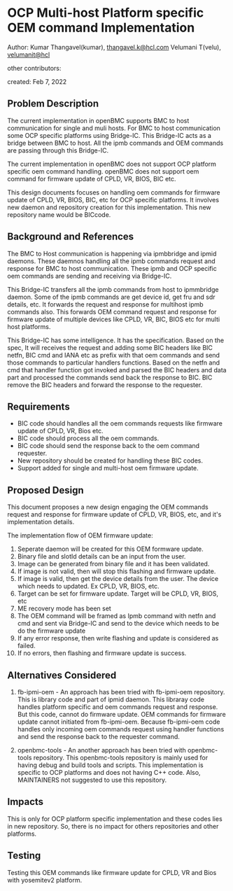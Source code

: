 # OCP Multi-host Platform specific OEM command Implementation

Author:
   Kumar Thangavel(kumar), [thangavel.k@hcl.com](mailto:thangavel.k@hcl.com)
   Velumani T(velu),  [velumanit@hcl](mailto:velumanit@hcl.com)

other contributors:

created:
    Feb 7, 2022

## Problem Description

The current implementation in openBMC supports BMC to host communication for
single and muli hosts. For BMC to host communication some OCP specific
platforms using Bridge-IC. This Bridge-IC acts as a bridge between BMC to host.
All the ipmb commands and OEM commands are passing through this Bridge-IC.

The current implementation in openBMC does not support OCP platform specific
oem command handling. openBMC does not support oem command for firmware update
of CPLD, VR, BIOS, BIC etc.

This design documents focuses on handling oem commands for firmware update of
CPLD, VR, BIOS, BIC, etc for OCP specific platforms. It involves new daemon and
repository creation for this implementation. This new repository name would be
BICcode.

## Background and References

The BMC to Host communication is happening via ipmbbridge and ipmid
daemons. These daemnos handling all the ipmb commands request and response for
BMC to host communication. These ipmb and OCP specific oem commands are sending
and receiving via Bridge-IC.

This Bridge-IC transfers all the ipmb commands from host to ipmmbridge daemon.
Some of the ipmb commands are get device id, get fru and sdr details, etc.
It forwards the request and response for multihost ipmb commands also.
This forwards OEM command request and response for firmware update of multiple
devices like CPLD, VR, BIC, BIOS etc for multi host platforms.

This Bridge-IC has some intelligence. It has the specification. Based on the
spec, It will receives the request and adding some BIC headers like BIC netfn,
BIC cmd and IANA etc as prefix with that oem commands and send those commands
to particular handlers functions. Based on the netfn and cmd that handler
function got invoked and parsed the BIC headers and data part and processed
the commands send back the response to BIC. BIC remove the BIC headers and
forward the response to the requester.

## Requirements

* BIC code should handles all the oem commands requests like firmware update of
  CPLD, VR, Bios etc.
* BIC code should process all the oem commands.
* BIC code should send the response back to the oem command requester.
* New repository should be created for handling these BIC codes.
* Support added for single and multi-host oem firmware update.

## Proposed Design

This document proposes a new design engaging the OEM commands request and
response for firmware update of CPLD, VR, BIOS, etc, and it's implementation
details.

The implementation flow of OEM firmware update:

1) Seperate daemon will be created for this OEM formware update.
2) Binary file and slotId details can be an input from the user.
3) Image can be generated from binary file and it has been validated.
4) If image is not valid, then will stop this flashing and firmware update.
5) If image is valid, then get the device details from the user. The device
which needs to updated. Ex CPLD, VR, BIOS, etc.
6) Target can be set for firmware update. Target will be CPLD, VR, BIOS, etc
7) ME recovery mode has been set
8) The OEM command will be framed as Ipmb command with netfn and cmd and sent
via Bridge-IC and send to the device which needs to be do the firmware update
9) If any error response, then write flashing and update is considered as
failed.
10) If no errors, then flashing and firmware update is success.

## Alternatives Considered

1) fb-ipmi-oem - An approach has been tried with fb-ipmi-oem repository. This
   is library code and part of ipmid daemon. This libraray code handles platform
   specific and oem commands request and response. But this code, cannot do
   firmware update. OEM commands for firmware update cannot initiated from
   fb-ipmi-oem. Because fb-ipmi-oem code handles only incoming oem commands
   request using handler functions and send the response back to the requester
   command.

2) openbmc-tools - An another approach has been tried with openbmc-tools
   repository. This openbmc-tools repository is mainly used for having debug
   and build tools and scripts. This implementation is specific to OCP
   platforms and does not having C++ code. Also, MAINTAINERS not suggested to
   use this repository.

## Impacts

This is only for OCP platform specific implementation and these codes lies in
new repository. So, there is no impact for others repositories and other
platforms.

## Testing

Testing this OEM commands like firmware update for CPLD, VR and Bios with yosemitev2
platform.

